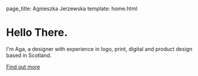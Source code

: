 page_title: Agnieszka Jerzewska
template: home.html

# Hello There.

I'm Aga, a designer with experience in logo, print, digital and product design based in Scotland.

[Find out more](/bio)


